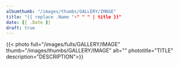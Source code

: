 ```yaml
---
albumthumb: "/images/thumbs/GALLERY/IMAGE"
title: "{{ replace .Name "-" " " | title }}"
date: {{ .Date }}
draft: true
---
```


{{< photo full="/images/fulls/GALLERY/IMAGE" thumb="/images/thumbs/GALLERY/IMAGE" alt="" phototitle="TITLE" description="DESCRIPTION">}}

